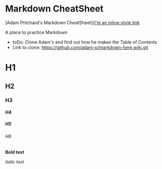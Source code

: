 # Markdown CheatSheet
[Adam Pritchard's Markdown CheatSheet]([I'm an inline-style link](https://www.google.com)

A place to practice Markdown

- toDo: Clone Adam's and find out how he makes the Table of Contents
- Link to clone: https://github.com/adam-p/markdown-here.wiki.git


# H1
## H2
### H3
#### H4
##### H5
###### H6

**Bold text**

*italic text*
